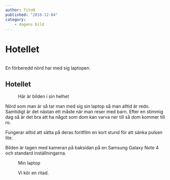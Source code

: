 ```yaml
---
author: TitoN
published: "2016-12-04"
category:
    - dagens bild
...
```

Hotellet
==================================

<figure class="figure center">
<!-- <a href="image/blogg/20161204_092558.jpg"><img src="image/blogg/20161204_092558.jpg?w=700&h=150&a=0,20,20,50&cf" alt=""/></a> -->
<a href="image/blogg/20161204_124729.jpg"><img src="image/blogg/20161204_124729.jpg?aro&w=960&h=200&a=15,0,10,20&cf" alt=""/></a>

</figure>

En förberedd nörd har med sig laptopen.

<!--more-->



Hotellet
-----------------------------------


<figure class="figure right w50">
<a href="image/blogg/20161204_124729.jpg"><img src="image/blogg/20161204_124729.jpg?aro&w=500" alt=""/></a>
<figcaption markdown=1>Här är bilden i sin helhet</figcaption>
</figure>
Nörd som man är så tar man med sig sin laptop så man alltid är redo. Samtidigt är det nästan ett måste när man reser med barn. Efter en stimmig dag så är det bra att ha något som dom kan varva ner till så dom kommer till ro.

Fungerar alltid att sätta på deras foritfilm en kort stund för att sänka pulsen lite.

Bilden är tagen med kameran på baksidan på en Samsung Galaxy Note 4 och standard inställningarna.

<figure class="figure left w25">
<a href="image/blogg/20161204_124729.jpg"><img src="image/blogg/20161204_124729.jpg?aro&w=300&h=300&a=37,0,36,45&cf" alt=""/></a>
<figcaption markdown=1>Min laptop</figcaption>
</figure>


<figure class="figure center w100">
<a href="image/blogg/20161204_124729.jpg"><img src="image/blogg/20161204_124729.jpg?aro&w=960&cf&convolve=draw" alt=""/></a>
<figcaption markdown=1>Vi kör en ritad.</figcaption>
</figure>
